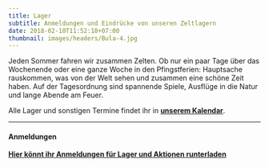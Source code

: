 ```yaml
---
title: Lager
subtitle: Anmeldungen und Eindrücke von unseren Zeltlagern
date: 2018-02-10T11:52:18+07:00
thumbnail: images/headers/Bula-4.jpg
---
```

Jeden Sommer fahren wir zusammen Zelten.
Ob nur ein paar Tage über das Wochenende oder eine ganze Woche in den Pfingstferien:
Hauptsache rauskommen, was von der Welt sehen und zusammen eine schöne Zeit haben.
Auf der Tagesordnung sind spannende Spiele, Ausflüge in die Natur und lange Abende am Feuer.

Alle Lager und sonstigen Termine findet ihr in **[unserem Kalendar](https://cloud.barrakuda.de/apps/calendar/embed/w6jo3JALqTN4cgtT)**.

- - -

#### Anmeldungen

**[Hier könnt ihr Anmeldungen für Lager und Aktionen runterladen](/downloads)**
